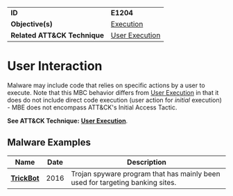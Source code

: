|||
|---|---|
|**ID**|**E1204**|
|**Objective(s)**|[Execution](../execution)|
|**Related ATT&CK Technique**|[User Execution](https://attack.mitre.org/techniques/T1204)|


User Interaction
================
Malware may include code that relies on specific actions by a user to execute. Note that this MBC behavior differs from [User Execution](https://attack.mitre.org/techniques/T1204) in that it does do not include direct code execution (user action for *initial* execution) - MBE does not encompass ATT&CK's Initial Access Tactic.  

**See ATT&CK Technique:** [**User Execution**](https://attack.mitre.org/techniques/T1204).

Malware Examples
----------------
|Name|Date|Description|
|---|---|---|
|[**TrickBot**](../xample-malware/trickbot.md)|2016|Trojan spyware program that has mainly been used for targeting banking sites.|
